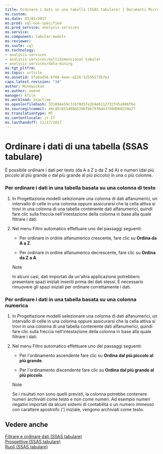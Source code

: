 ```yaml
---
title: Ordinare i dati in una tabella (SSAS tabulare) | Documenti Microsoft
ms.custom: 
ms.date: 03/01/2017
ms.prod: sql-non-specified
ms.prod_service: analysis-services
ms.service: 
ms.component: tabular-models
ms.reviewer: 
ms.suite: sql
ms.technology:
- analysis-services
- analysis-services/multidimensional-tabular
- analysis-services/data-mining
ms.tgt_pltfrm: 
ms.topic: article
ms.assetid: 5fa6ad56-bf68-4aac-a226-52556173b7e2
caps.latest.revision: "10"
author: Minewiskan
ms.author: owend
manager: kfile
ms.workload: Inactive
ms.openlocfilehash: 331894e59c7cbf8d5fe2b4e6112732f45a986f6e
ms.sourcegitcommit: 44cd5c651488b5296fb679f6d43f50d068339a27
ms.translationtype: MT
ms.contentlocale: it-IT
ms.lasthandoff: 11/17/2017
---
```

# <a name="sort-data-in-a-table-ssas-tabular"></a>Ordinare i dati di una tabella (SSAS tabulare)
  È possibile ordinare i dati per testo (da A a Z o da Z ad A) e numeri (dal più piccolo al più grande o dal più grande al più piccolo) in una o più colonne.  
  
### <a name="to-sort-the-data-in-a-table-based-on-a-text-column"></a>Per ordinare i dati in una tabella basata su una colonna di testo  
  
1.  In Progettazione modelli selezionare una colonna di dati alfanumerici, un intervallo di celle in una colonna oppure assicurarsi che la cella attiva si trovi in una colonna di una tabella contenente dati alfanumerici, quindi fare clic sulla freccia nell'intestazione della colonna in base alla quale filtrare i dati.  
  
2.  Nel menu Filtro automatico effettuare uno dei passaggi seguenti:  
  
    -   Per ordinare in ordine alfanumerico crescente, fare clic su **Ordina da A a Z**.  
  
    -   Per ordinare in ordine alfanumerico decrescente, fare clic su **Ordina da Z a A**.  
  
    > [!NOTE]  
    >  In alcuni casi, dati importati da un'altra applicazione potrebbero presentare spazi iniziali inseriti prima dei dati stessi. È necessario rimuovere gli spazi iniziali per ordinare correttamente i dati.  
  
### <a name="to-sort-the-data-in-a-table-based-on-a-numeric-column"></a>Per ordinare i dati in una tabella basata su una colonna numerica  
  
1.  In Progettazione modelli selezionare una colonna di dati alfanumerici, un intervallo di celle in una colonna oppure assicurarsi che la cella attiva si trovi in una colonna di una tabella contenente dati alfanumerici, quindi fare clic sulla freccia nell'intestazione della colonna in base alla quale filtrare i dati.  
  
2.  Nel menu Filtro automatico effettuare uno dei passaggi seguenti:  
  
    -   Per l'ordinamento ascendente fare clic su **Ordina dal più piccolo al più grande**.  
  
    -   Per l'ordinamento discendente fare clic su **Ordina dal più grande al più piccolo**.  
  
    > [!NOTE]  
    >  Se i risultati non sono quelli previsti, la colonna potrebbe contenere numeri archiviati come testo e non come numeri. Ad esempio numeri negativi importati da alcuni sistemi di contabilità o un numero immesso con carattere apostrofo (') iniziale, vengono archiviati come testo.  
  
## <a name="see-also"></a>Vedere anche  
 [Filtrare e ordinare dati &#40;SSAS tabulare&#41;](http://msdn.microsoft.com/library/55ebd7a6-2458-4398-911f-fcfeb2413f1b)   
 [Prospettive &#40;SSAS tabulare&#41;](../../analysis-services/tabular-models/perspectives-ssas-tabular.md)   
 [Ruoli &#40;SSAS tabulare&#41;](../../analysis-services/tabular-models/roles-ssas-tabular.md)  
  
  

